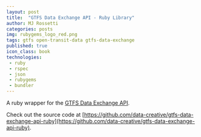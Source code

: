 ```yaml
---
layout: post
title:  "GTFS Data Exchange API - Ruby Library"
author: MJ Rossetti
categories: posts
img: rubygems_logo_red.png
tags: gtfs open-transit-data gtfs-data-exchange
published: true
icon_class: book
technologies:
 - ruby
 - rspec
 - json
 - rubygems
 - bundler
---
```


A ruby wrapper for the [GTFS Data Exchange API](http://www.gtfs-data-exchange.com/api).

Check out the source code at [https://github.com/data-creative/gtfs-data-exchange-api-ruby](https://github.com/data-creative/gtfs-data-exchange-api-ruby).
